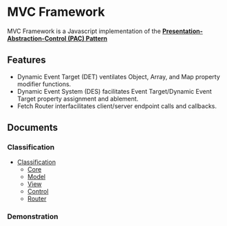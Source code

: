 # MVC Framework
MVC Framework is a Javascript implementation of the **[Presentation-Abstraction-Control (PAC) Pattern](https://en.wikipedia.org/wiki/Presentation%E2%80%93abstraction%E2%80%93control)**
## Features
- Dynamic Event Target (DET) ventilates Object, Array, and Map property modifier functions. 
- Dynamic Event System (DES) facilitates Event Target/Dynamic Event Target property assignment and ablement.
- Fetch Router interfacilitates client/server endpoint calls and callbacks. 
## Documents
### Classification
- [Classification](./document/Classification/index.md)
  - [Core](./document/Classification/Core/index.md)
  - [Model](./document/Classification/Model/index.md)
  - [View](./document/Classification/View/index.md)
  - [Control](./document/Classification/Control/index.md)
  - [Router](./document/Classification/Router/index.md)
### Demonstration